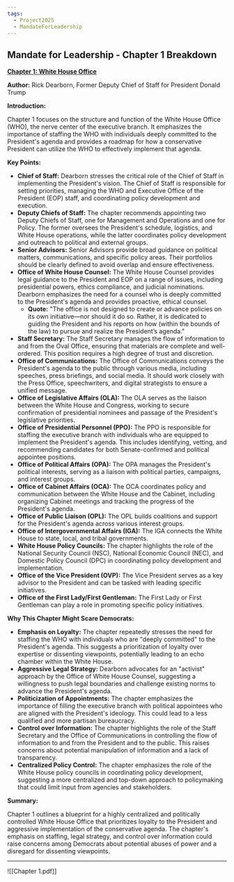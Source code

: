 ```yaml
---
tags:
  - Project2025
  - MandateForLeadership
---
```

## Mandate for Leadership - Chapter 1 Breakdown

**[Chapter 1: White House Office](../../documents/project_2025_chapters/chapter_1.pdf)**

**Author:** Rick Dearborn, Former Deputy Chief of Staff for President Donald Trump

**Introduction:**

Chapter 1 focuses on the structure and function of the White House Office (WHO), the nerve center of the executive branch. It emphasizes the importance of staffing the WHO with individuals deeply committed to the President's agenda and provides a roadmap for how a conservative President can utilize the WHO to effectively implement that agenda.

**Key Points:**

- **Chief of Staff:** Dearborn stresses the critical role of the Chief of Staff in implementing the President's vision. The Chief of Staff is responsible for setting priorities, managing the WHO and Executive Office of the President (EOP) staff, and coordinating policy development and execution.
- **Deputy Chiefs of Staff:** The chapter recommends appointing two Deputy Chiefs of Staff, one for Management and Operations and one for Policy. The former oversees the President's schedule, logistics, and White House operations, while the latter coordinates policy development and outreach to political and external groups.
- **Senior Advisors:** Senior Advisors provide broad guidance on political matters, communications, and specific policy areas. Their portfolios should be clearly defined to avoid overlap and ensure effectiveness.
- **Office of White House Counsel:** The White House Counsel provides legal guidance to the President and EOP on a range of issues, including presidential powers, ethics compliance, and judicial nominations. Dearborn emphasizes the need for a counsel who is deeply committed to the President's agenda and provides proactive, ethical counsel.
    - **Quote:** "The office is not designed to create or advance policies on its own initiative—nor should it do so. Rather, it is dedicated to guiding the President and his reports on how (within the bounds of the law) to pursue and realize the President’s agenda."
- **Staff Secretary:** The Staff Secretary manages the flow of information to and from the Oval Office, ensuring that materials are complete and well-ordered. This position requires a high degree of trust and discretion.
- **Office of Communications:** The Office of Communications conveys the President's agenda to the public through various media, including speeches, press briefings, and social media. It should work closely with the Press Office, speechwriters, and digital strategists to ensure a unified message.
- **Office of Legislative Affairs (OLA):** The OLA serves as the liaison between the White House and Congress, working to secure confirmation of presidential nominees and passage of the President's legislative priorities.
- **Office of Presidential Personnel (PPO):** The PPO is responsible for staffing the executive branch with individuals who are equipped to implement the President's agenda. This includes identifying, vetting, and recommending candidates for both Senate-confirmed and political appointee positions.
- **Office of Political Affairs (OPA):** The OPA manages the President's political interests, serving as a liaison with political parties, campaigns, and interest groups.
- **Office of Cabinet Affairs (OCA):** The OCA coordinates policy and communication between the White House and the Cabinet, including organizing Cabinet meetings and tracking the progress of the President's agenda.
- **Office of Public Liaison (OPL):** The OPL builds coalitions and support for the President's agenda across various interest groups.
- **Office of Intergovernmental Affairs (IGA):** The IGA connects the White House to state, local, and tribal governments.
- **White House Policy Councils:** The chapter highlights the role of the National Security Council (NSC), National Economic Council (NEC), and Domestic Policy Council (DPC) in coordinating policy development and implementation.
- **Office of the Vice President (OVP):** The Vice President serves as a key advisor to the President and can be tasked with leading specific initiatives.
- **Office of the First Lady/First Gentleman:** The First Lady or First Gentleman can play a role in promoting specific policy initiatives.

**Why This Chapter Might Scare Democrats:**

- **Emphasis on Loyalty:** The chapter repeatedly stresses the need for staffing the WHO with individuals who are "deeply committed" to the President's agenda. This suggests a prioritization of loyalty over expertise or dissenting viewpoints, potentially leading to an echo chamber within the White House.
- **Aggressive Legal Strategy:** Dearborn advocates for an "activist" approach by the Office of White House Counsel, suggesting a willingness to push legal boundaries and challenge existing norms to advance the President's agenda. 
- **Politicization of Appointments:** The chapter emphasizes the importance of filling the executive branch with political appointees who are aligned with the President's ideology. This could lead to a less qualified and more partisan bureaucracy.
- **Control over Information:** The chapter highlights the role of the Staff Secretary and the Office of Communications in controlling the flow of information to and from the President and to the public. This raises concerns about potential manipulation of information and a lack of transparency.
- **Centralized Policy Control:** The chapter emphasizes the role of the White House policy councils in coordinating policy development, suggesting a more centralized and top-down approach to policymaking that could limit input from agencies and stakeholders.

**Summary:**

Chapter 1 outlines a blueprint for a highly centralized and politically controlled White House Office that prioritizes loyalty to the President and aggressive implementation of the conservative agenda. The chapter's emphasis on staffing, legal strategy, and control over information could raise concerns among Democrats about potential abuses of power and a disregard for dissenting viewpoints. 

----

![[Chapter 1.pdf]]
